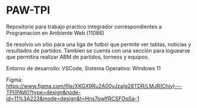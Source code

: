 # PAW-TPI
Repositorio para trabajo practico integrador correspondientes a Programacion en Ambiente Web (11086)

Se resolvio un sitio para una liga de futbol que permite ver tablas, noticias  y resultados de partidos. Tambien se cuenta con una sección para loguearse que permitira realizar ABM de partidos, torneos y equipos.

Entorno de desarrollo: VSCode,
Sistema Operativo: Windows 11

Figma: https://www.figma.com/file/XKGX9Ru2A00yJzaIg28TDR/LMJR(Chiv)---TPI(PAW)?type=design&node-id=11%3A223&mode=design&t=Hns7pwIfRCSFOq5a-1
